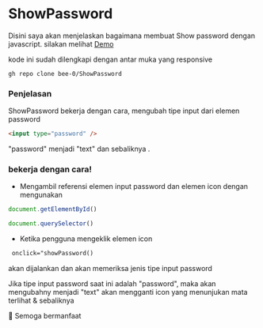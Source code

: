 # ShowPassword


Disini saya akan menjelaskan bagaimana membuat Show password dengan javascript.
silakan melihat [Demo](https://bee-0.github.io/ShowPassword/)

kode ini sudah dilengkapi dengan antar muka yang responsive 
```
gh repo clone bee-0/ShowPassword
```

### Penjelasan

ShowPassword bekerja dengan cara, mengubah tipe input dari elemen password
```html
<input type="password" />
```
"password" menjadi "text" dan sebaliknya .


### bekerja dengan cara!

- Mengambil referensi elemen input  password dan elemen icon dengan mengunakan 
```javascript
document.getElementById()

document.querySelector()
```

- Ketika pengguna mengeklik elemen icon 
```html
 onclick="showPassword()
```
akan dijalankan dan akan memeriksa jenis tipe input password 



Jika tipe input password saat ini adalah "password", maka akan mengubahny menjadi "text"  akan mengganti icon yang menunjukan mata terlihat   &  sebaliknya

📍 Semoga bermanfaat 


